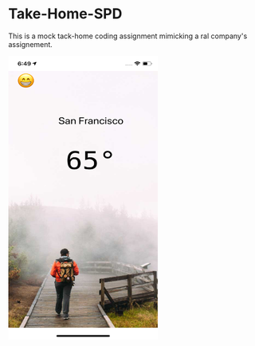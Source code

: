 # Take-Home-SPD

This is a mock tack-home coding assignment mimicking a ral company's assignement.

<img src="sc.png" width = 300 height = 570></scr>


